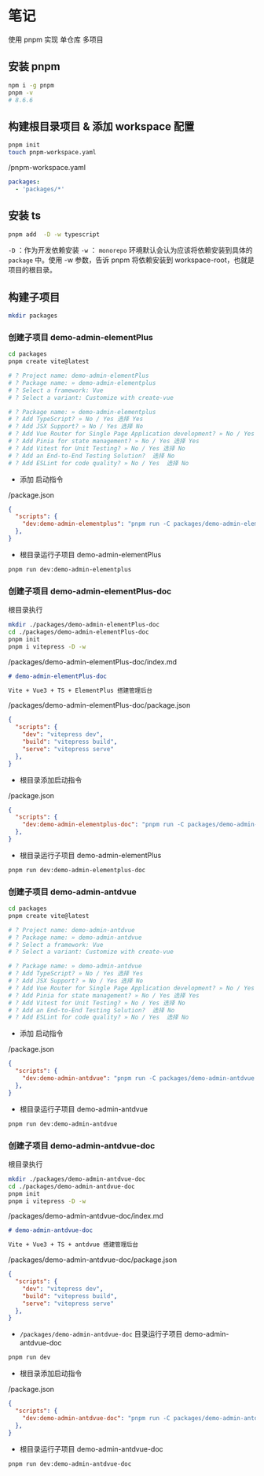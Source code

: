 # 笔记

使用 pnpm 实现 单仓库 多项目

## 安装 pnpm

```sh
npm i -g pnpm
pnpm -v
# 8.6.6
```

## 构建根目录项目 & 添加 workspace 配置

```sh
pnpm init
touch pnpm-workspace.yaml
```

/pnpm-workspace.yaml
```yaml
packages:
  - 'packages/*'
```

## 安装 ts
```sh
pnpm add  -D -w typescript
```
`-D` ：作为开发依赖安装
`-w` ： `monorepo` 环境默认会认为应该将依赖安装到具体的 `package` 中。使用 -w 参数，告诉 pnpm 将依赖安装到 workspace-root，也就是项目的根目录。

## 构建子项目
```sh
mkdir packages
```

### 创建子项目 demo-admin-elementPlus

```sh
cd packages
pnpm create vite@latest

# ? Project name: demo-admin-elementPlus
# ? Package name: » demo-admin-elementplus
# ? Select a framework: Vue
# ? Select a variant: Customize with create-vue

# ? Package name: » demo-admin-elementplus
# ? Add TypeScript? » No / Yes 选择 Yes
# ? Add JSX Support? » No / Yes 选择 No
# ? Add Vue Router for Single Page Application development? » No / Yes 选择 Yes
# ? Add Pinia for state management? » No / Yes 选择 Yes
# ? Add Vitest for Unit Testing? » No / Yes 选择 No
# ? Add an End-to-End Testing Solution?  选择 No
# ? Add ESLint for code quality? » No / Yes  选择 No
```

- 添加 启动指令

/package.json

```json
{
  "scripts": {
    "dev:demo-admin-elementplus": "pnpm run -C packages/demo-admin-elementplus dev"
  },
}
```

- 根目录运行子项目 demo-admin-elementPlus

```sh
pnpm run dev:demo-admin-elementplus
```

### 创建子项目 demo-admin-elementPlus-doc

根目录执行

```sh
mkdir ./packages/demo-admin-elementPlus-doc
cd ./packages/demo-admin-elementPlus-doc
pnpm init
pnpm i vitepress -D -w
```

/packages/demo-admin-elementPlus-doc/index.md

```md
# demo-admin-elementPlus-doc

Vite + Vue3 + TS + ElementPlus 搭建管理后台
```

/packages/demo-admin-elementPlus-doc/package.json

```json
{
  "scripts": {
    "dev": "vitepress dev",
    "build": "vitepress build",
    "serve": "vitepress serve"
  },
}
```


- 根目录添加启动指令

/package.json

```json
{
  "scripts": {
    "dev:demo-admin-elementplus-doc": "pnpm run -C packages/demo-admin-elementplus-doc dev"
  },
}
```

- 根目录运行子项目 demo-admin-elementPlus

```sh
pnpm run dev:demo-admin-elementplus-doc
```


### 创建子项目 demo-admin-antdvue

```sh
cd packages
pnpm create vite@latest

# ? Project name: demo-admin-antdvue
# ? Package name: » demo-admin-antdvue
# ? Select a framework: Vue
# ? Select a variant: Customize with create-vue

# ? Package name: » demo-admin-antdvue
# ? Add TypeScript? » No / Yes 选择 Yes
# ? Add JSX Support? » No / Yes 选择 No
# ? Add Vue Router for Single Page Application development? » No / Yes 选择 Yes
# ? Add Pinia for state management? » No / Yes 选择 Yes
# ? Add Vitest for Unit Testing? » No / Yes 选择 No
# ? Add an End-to-End Testing Solution?  选择 No
# ? Add ESLint for code quality? » No / Yes  选择 No
```

- 添加 启动指令

/package.json

```json
{
  "scripts": {
    "dev:demo-admin-antdvue": "pnpm run -C packages/demo-admin-antdvue dev"
  },
}
```

- 根目录运行子项目 demo-admin-antdvue

```sh
pnpm run dev:demo-admin-antdvue
```

### 创建子项目 demo-admin-antdvue-doc

根目录执行

```sh
mkdir ./packages/demo-admin-antdvue-doc
cd ./packages/demo-admin-antdvue-doc
pnpm init
pnpm i vitepress -D -w
```

/packages/demo-admin-antdvue-doc/index.md

```md
# demo-admin-antdvue-doc

Vite + Vue3 + TS + antdvue 搭建管理后台
```

/packages/demo-admin-antdvue-doc/package.json

```json
{
  "scripts": {
    "dev": "vitepress dev",
    "build": "vitepress build",
    "serve": "vitepress serve"
  },
}
```

- `/packages/demo-admin-antdvue-doc` 目录运行子项目 demo-admin-antdvue-doc

```sh
pnpm run dev
```


- 根目录添加启动指令

/package.json

```json
{
  "scripts": {
    "dev:demo-admin-antdvue-doc": "pnpm run -C packages/demo-admin-antdvue-doc dev"
  },
}
```

- 根目录运行子项目 demo-admin-antdvue-doc

```sh
pnpm run dev:demo-admin-antdvue-doc
```